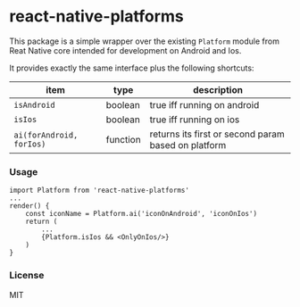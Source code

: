 # react-native-platforms

This package is a simple wrapper over the existing `Platform` module from Reat Native core intended for development on Android and Ios.

It provides exactly the same interface plus the following shortcuts:

|item|type|description|
|-------|----|-----------|
|`isAndroid`|boolean|true iff running on android|
|`isIos`|boolean|true iff running on ios|
|`ai(forAndroid, forIos)`|function|returns its first or second param based on platform|

### Usage

```
import Platform from 'react-native-platforms'
...
render() {
    const iconName = Platform.ai('iconOnAndroid', 'iconOnIos')
    return (
        ...
        {Platform.isIos && <OnlyOnIos/>}
    )
}
```


### License
MIT
